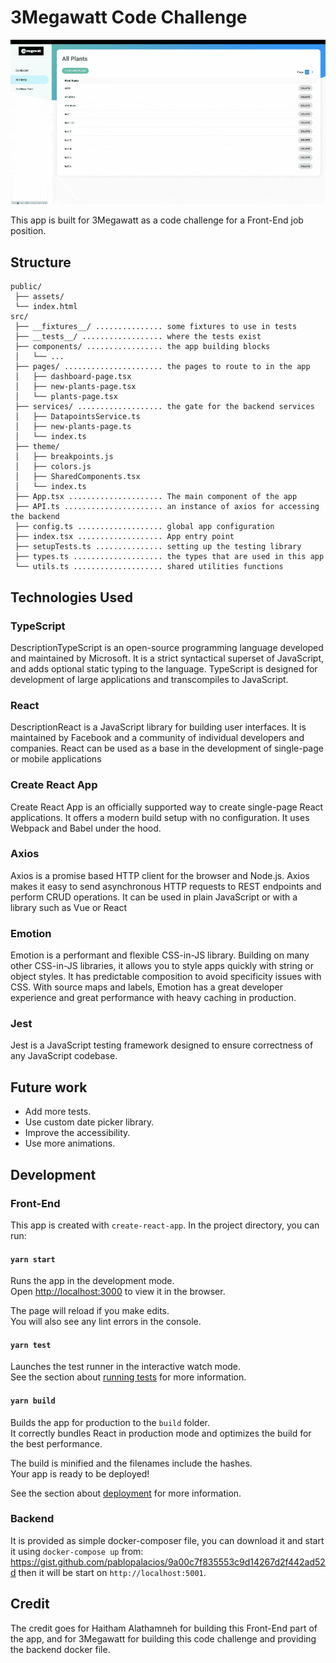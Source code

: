 # 3Megawatt Code Challenge

![](demo.gif)

This app is built for 3Megawatt as a code challenge for a Front-End job position.

## Structure
```
public/
 ├── assets/
 └── index.html
src/
 ├── __fixtures__/ ............... some fixtures to use in tests
 ├── __tests__/ .................. where the tests exist
 ├── components/ ................. the app building blocks
 │   └── ...
 ├── pages/ ...................... the pages to route to in the app
 │   ├── dashboard-page.tsx
 │   ├── new-plants-page.tsx
 │   └── plants-page.tsx
 ├── services/ ................... the gate for the backend services
 │   ├── DatapointsService.ts
 │   ├── new-plants-page.ts
 │   └── index.ts
 ├── theme/
 │   ├── breakpoints.js
 │   ├── colors.js
 │   ├── SharedComponents.tsx 
 │   └── index.ts
 ├── App.tsx ..................... The main component of the app
 ├── API.ts ...................... an instance of axios for accessing the backend
 ├── config.ts ................... global app configuration
 ├── index.tsx ................... App entry point
 ├── setupTests.ts ............... setting up the testing library 
 ├── types.ts .................... the types that are used in this app 
 └── utils.ts .................... shared utilities functions

```

## Technologies Used

### TypeScript
DescriptionTypeScript is an open-source programming language developed and maintained by Microsoft. It is a strict syntactical superset of JavaScript, and adds optional static typing to the language. TypeScript is designed for development of large applications and transcompiles to JavaScript.

### React
DescriptionReact is a JavaScript library for building user interfaces. It is maintained by Facebook and a community of individual developers and companies. React can be used as a base in the development of single-page or mobile applications

### Create React App
Create React App is an officially supported way to create single-page React applications. It offers a modern build setup with no configuration. It uses Webpack and Babel under the hood. 

### Axios
Axios is a promise based HTTP client for the browser and Node.js. Axios makes it easy to send asynchronous HTTP requests to REST endpoints and perform CRUD operations. It can be used in plain JavaScript or with a library such as Vue or React

### Emotion
Emotion is a performant and flexible CSS-in-JS library. Building on many other CSS-in-JS libraries, it allows you to style apps quickly with string or object styles. It has predictable composition to avoid specificity issues with CSS. With source maps and labels, Emotion has a great developer experience and great performance with heavy caching in production.

### Jest
Jest is a JavaScript testing framework designed to ensure correctness of any JavaScript codebase.


## Future work
- Add more tests.
- Use custom date picker library.
- Improve the accessibility.
- Use more animations.

## Development

### Front-End

This app is created with `create-react-app`. In the project directory, you can run:

#### `yarn start`

Runs the app in the development mode.<br />
Open [http://localhost:3000](http://localhost:3000) to view it in the browser.

The page will reload if you make edits.<br />
You will also see any lint errors in the console.

#### `yarn test`

Launches the test runner in the interactive watch mode.<br />
See the section about [running tests](https://facebook.github.io/create-react-app/docs/running-tests) for more information.

#### `yarn build`

Builds the app for production to the `build` folder.<br />
It correctly bundles React in production mode and optimizes the build for the best performance.

The build is minified and the filenames include the hashes.<br />
Your app is ready to be deployed!

See the section about [deployment](https://facebook.github.io/create-react-app/docs/deployment) for more information.

### Backend
It is provided as simple docker-composer file, you can download it and start it using `docker-compose up` from: https://gist.github.com/pablopalacios/9a00c7f835553c9d14267d2f442ad52d
then it will be start on `http://localhost:5001`.

## Credit
The credit goes for Haitham Alathamneh for building this Front-End part of the app, and for 3Megawatt for building this code challenge and providing the backend docker file.